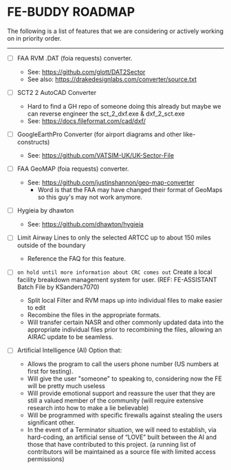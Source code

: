 # FE-BUDDY ROADMAP


The following is a list of features that we are considering or actively working on in priority order.

---

- [ ] FAA RVM .DAT (foia requests) converter.
  - See: https://github.com/glott/DAT2Sector
  - See also: https://drakedesignlabs.com/converter/source.txt

- [ ] SCT2 2 AutoCAD Converter
  - Hard to find a GH repo of someone doing this already but maybe we can reverse engineer the sct_2_dxf.exe & dxf_2_sct.exe
  - See: https://docs.fileformat.com/cad/dxf/

- [ ] GoogleEarthPro Converter (for airport diagrams and other like-constructs)
  - See: https://github.com/VATSIM-UK/UK-Sector-File

- [ ] FAA GeoMAP (foia requests) converter.
  - See: https://github.com/justinshannon/geo-map-converter
    - Word is that the FAA may have changed their format of GeoMaps so this guy's may not work anymore.

- [ ] Hygieia by dhawton
  - See: https://github.com/dhawton/hygieia

- [ ] Limit Airway Lines to only the selected ARTCC up to about 150 miles outside of the boundary
  - Reference the FAQ for this feature.

- [ ] `on hold until more information about CRC comes out` Create a local facility breakdown management system for user. (REF: FE-ASSISTANT Batch File by KSanders7070)
  - Split local Filter and RVM maps up into individual files to make easier to edit
  - Recombine the files in the appropriate formats.
  - Will transfer certain NASR and other commonly updated data into the appropriate individual files prior to recombining the files, allowing an AIRAC update to be seamless.

- [ ] Artificial Intelligence (AI) Option that:
  - Allows the program to call the users phone number (US numbers at first for testing).
  - Will give the user "someone" to speaking to, considering now the FE will be pretty much useless
  - Will provide emotional support and reassure the user that they are still a valued member of the community (will require extensive research into how to make a lie believable)
  - Will be programmed with specific firewalls against stealing the users significant other.
  - In the event of a Terminator situation, we will need to establish, via hard-coding, an artificial sense of “LOVE” built between the AI and those that have contributed to this project. (a running list of contributors will be maintained as a source file with limited access permissions)
